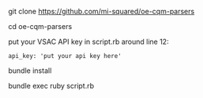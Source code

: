 git clone https://github.com/mi-squared/oe-cqm-parsers

cd oe-cqm-parsers

put your VSAC API key in script.rb around line 12:

`api_key: 'put your api key here'`

bundle install

bundle exec ruby script.rb